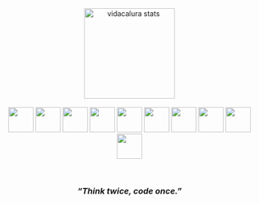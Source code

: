 <!-- Div Most Used Languages -->
<div align="center">
  <a href="https://vidacalura.github.io/Site-vidacalura/" target="_blank">
    <img alt="vidacalura stats" height="180em" src="https://github-readme-stats-lmguedes007-gmailcom.vercel.app/api/top-langs/?username=vidacalura&layout=compact&langs_count=8&theme=github_dark"/>
  </a>
</div>

<br>

<!-- Linguagens -->
<div align="center" display="flexbox" gap="1rem">
  <img src="https://cdn.jsdelivr.net/gh/devicons/devicon/icons/c/c-original.svg" height="50px"/>
  <img src="https://cdn.jsdelivr.net/gh/devicons/devicon/icons/go/go-original-wordmark.svg" height="50px" />
  <img src="https://cdn.jsdelivr.net/gh/devicons/devicon/icons/python/python-original.svg" height="50px"/>        
  <!-- <img src="https://cdn.jsdelivr.net/gh/devicons/devicon/icons/java/java-original.svg" height="50px"/> -->
  <img src="https://cdn.jsdelivr.net/gh/devicons/devicon/icons/html5/html5-original.svg" height="50px"/>
  <img src="https://cdn.jsdelivr.net/gh/devicons/devicon/icons/css3/css3-original.svg" height="50px"/>
  <!-- <img src="https://cdn.jsdelivr.net/gh/devicons/devicon/icons/tailwindcss/tailwindcss-plain.svg" height="50px" /> -->
  <img src="https://cdn.jsdelivr.net/gh/devicons/devicon/icons/javascript/javascript-original.svg" height="50px"/>
  <img src="https://cdn.jsdelivr.net/gh/devicons/devicon/icons/typescript/typescript-plain.svg" height="50px"/>        
  <img src="https://cdn.jsdelivr.net/gh/devicons/devicon/icons/nodejs/nodejs-original.svg" height="50px" />
  <img src="https://cdn.jsdelivr.net/gh/devicons/devicon/icons/mysql/mysql-original-wordmark.svg" height="50px"/>
  <img src="https://cdn.jsdelivr.net/gh/devicons/devicon/icons/linux/linux-original.svg" height="50px"/>
</div>
 
<p> </p>
  
<!-- Redes sociais -->
<div align="center"> 
 
</div>
  
<br> 
  
<h3 align="center"> <em> “Think twice, code once.” </em> </h3>
